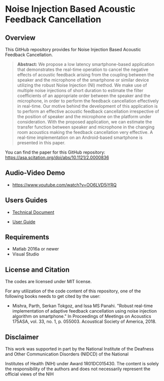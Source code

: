 # Noise Injection Based Acoustic Feedback Cancellation


## Overview
This GitHub repository provides for Noise Injection Based Acoustic Feedback Cancellation.

> **Abstract:** We propose a low latency smartphone-based application that demonstrates the real-time operation to cancel the negative effects of acoustic feedback arising from the coupling between the speaker and the microphone of the smartphone or similar device utilizing the robust Noise Injection (NI) method. We make use of multiple noise injections of short duration to estimate the filter coefficients of an appropriate order between the speaker and the microphone, in order to perform the feedback cancellation effectively in real-time. Our motive behind the development of this application is to perform an effective acoustic feedback cancellation irrespective of the position of speaker and the microphone on the platform under consideration. With the proposed application, we can estimate the transfer function between speaker and microphone in the changing room acoustics making the feedback cancellation very effective. A real-time implementation on an Android-based smartphone is presented in this paper.

You can find the paper for this GitHub repository: https://asa.scitation.org/doi/abs/10.1121/2.0000836

## Audio-Video Demo

- https://www.youtube.com/watch?v=OO6LVD5jYRQ

## Users Guides

- [Technical Document](https://github.com/ssprl/Noise-Injection-Based-Acoustic-Feedback-Cancellation/blob/master/Real_Time_Noise_Injection.pdf)

- [User Guide](https://github.com/ssprl/Noise-Injection-Based-Acoustic-Feedback-Cancellation/blob/master/User-Guide-Android_AFC_NI.pdf)

## Requirements 
- Matlab 2016a or newer
- Visual Studio

## License and Citation
The codes are licensed under MIT license.

For any utilization of the code content of this repository, one of the following books needs to get cited by the user:

- Mishra, Parth, Serkan Tokgoz, and Issa MS Panahi. "Robust real-time implementation of adaptive feedback cancellation using noise injection algorithm on smartphone." In Proceedings of Meetings on Acoustics 175ASA, vol. 33, no. 1, p. 055003. Acoustical Society of America, 2018.

## Disclaimer
This work was supported in part by the National Institute of the Deafness and Other Communication Disorders (NIDCD) of the National

Institutes of Health (NIH) under Award 1R01DC015430. The content is solely the responsibility of the authors and does not necessarily represent the official views of the NIH
